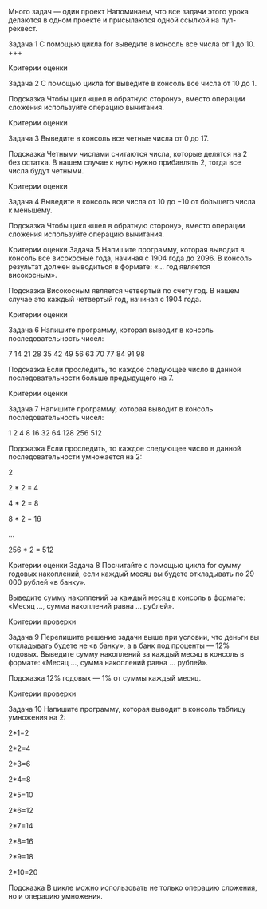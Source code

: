 Много задач — один проект
Напоминаем, что все задачи этого урока делаются в одном проекте и присылаются одной ссылкой на пул-реквест.

Задача 1
С помощью цикла for выведите в консоль все числа от 1 до 10.
+++



Критерии оценки


Задача 2
С помощью цикла for выведите в консоль все числа от 10 до 1.



Подсказка
Чтобы цикл «шел в обратную сторону», вместо операции сложения используйте операцию вычитания.



Критерии оценки


Задача 3
Выведите в консоль все четные числа от 0 до 17.



Подсказка
Четными числами считаются числа, которые делятся на 2 без остатка. В нашем случае к нулю нужно прибавлять 2, тогда все числа будут четными.



Критерии оценки


Задача 4
Выведите в консоль все числа от 10 до −10 от бо́льшего числа к меньшему.



Подсказка
Чтобы цикл «шел в обратную сторону», вместо операции сложения используйте операцию вычитания.



Критерии оценки
Задача 5
Напишите программу, которая выводит в консоль все високосные года, начиная с 1904 года до 2096. В консоль результат должен выводиться в формате: «… год является високосным».



Подсказка
Високосным является четвертый по счету год. В нашем случае это каждый четвертый год, начиная с 1904 года.



Критерии оценки


Задача 6
Напишите программу, которая выводит в консоль последовательность чисел:

7 14 21 28 35 42 49 56 63 70 77 84 91 98



Подсказка
Если проследить, то каждое следующее число в данной последовательности больше предыдущего на 7.



Критерии оценки


Задача 7
Напишите программу, которая выводит в консоль последовательность чисел:

1 2 4 8 16 32 64 128 256 512



Подсказка
Если проследить, то каждое следующее число в данной последовательности умножается на 2:

2

2 * 2 = 4

4 * 2 = 8

8 * 2 = 16

…

256 * 2 = 512



Критерии оценки
Задача 8
Посчитайте с помощью цикла for сумму годовых накоплений, если каждый месяц вы будете откладывать по 29 000 рублей «в банку».

Выведите сумму накоплений за каждый месяц в консоль в формате: «Месяц …, сумма накоплений равна … рублей».



Критерии проверки


Задача 9
Перепишите решение задачи выше при условии, что деньги вы откладывать будете не «в банку», а в банк под проценты — 12% годовых. Выведите сумму накоплений за каждый месяц в консоль в формате: «Месяц …, сумма накоплений равна … рублей».



Подсказка
12% годовых — 1% от суммы каждый месяц.



Критерии проверки


Задача 10
Напишите программу, которая выводит в консоль таблицу умножения на 2:

2*1=2

2*2=4

2*3=6

2*4=8

2*5=10

2*6=12

2*7=14

2*8=16

2*9=18

2*10=20



Подсказка
В цикле можно использовать не только операцию сложения, но и операцию умножения.
